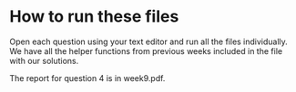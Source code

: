 # How to run these files


Open each question using your text editor and run all the files individually. We have all the helper functions
from previous weeks included in the file with our solutions.

The report for question 4 is in week9.pdf.
